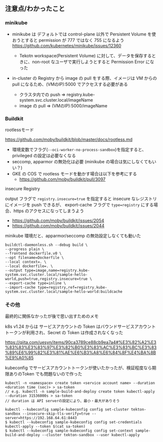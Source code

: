 ## 注意点/わかったこと
### minikube

* minikube は デフォルトでは control-plane 以外で Persistent Volume を使おうとすると permission が 777 ではなく 755 になるよう
https://github.com/kubernetes/minikube/issues/12360
  * Tekotn workspace(Persistent Volume) に対して、データを保存するときに、non-root なユーザで実行しようとすると
Permission Error になった

* in-cluster の Registry から image の pull をする際、イメージは VM からの pull になるため、(VMのIP):5000 でアクセスする必要がある
  * クラスタ内での push => registry.kube-system.svc.cluster.local/imageName
  * image の pull => (VMのIP):5000/imageName


### Buildkit

rootlessモード

https://github.com/moby/buildkit/blob/master/docs/rootless.md

* 環境変数でフラグ(`--oci-worker-no-process-sandbox`)を指定すると、privileged の設定は必要なくなる
* seccomp, apparmor の無効化は必要 (minikube の場合は気にしなくてもいい？)
* GKE の COS で rootless モードを動かす場合は以下を参考にする
  * https://github.com/moby/buildkit/pull/3097

insecure Registry

output フラグで `registry.insecure=true` を指定すると insecure なレジストリにイメージを push できるが、
export-cache フラグで `type=registry` にする場合、https のアクセスになってしまうよう
* https://github.com/moby/buildkit/issues/2054
* https://github.com/moby/buildkit/issues/2044


minikube 環境だと、apparmor/seccomp の無効設定しなくても動いた

```
buildctl-daemonless.sh --debug build \
--progress plain \
--frontend dockerfile.v0 \
--opt filename=Dockerfile \
--local context=. \
--local dockerfile=. \
--output type=image,name=registry.kube-system.svc.cluster.local/sample-hello-world,push=true,registry.insecure=true \
--export-cache type=inline \
--import-cache type=registry,ref=registry.kube-system.svc.cluster.local/sample-hello-world:buildcache
```
###  その他

最終的に関係なかったが後で思い出すためのメモ

k8s v1.24 からは サービスアカウントの Token はバウンドサービスアカウントトークンが利用され、Secret の Token は作成されなくなった

https://qiita.com/uesyn/items/90ca3789ce88cb9ea7a4#%E3%82%A2%E3%83%83%E3%83%97%E3%82%B0%E3%83%AC%E3%83%BC%E3%83%89%E6%99%82%E3%81%AE%E6%B3%A8%E6%84%8F%E4%BA%8B%E9%A0%85

kubeconfig でサービスアカウントトークンが使いたかったが、検証程度なら期限ありのToken でも問題ないので作った
```
kubectl -n <namespace> create token <service account name> --duration <duration time (sec)> > sa-token
// e.g. kubectl -n sample-build-and-deploy create token kubectl-apply --duration 31536000s > sa-token
// duration は API serverの設定により、最小・最大がありそう

kubectl --kubeconfig sample-kubeconfig config set-cluster tekton-sandbox --insecure-skip-tls-verify=true --server=https://192.168.64.61:8443
$ kubectl --kubeconfig sample-kubeconfig config set-credentials kubectl-apply --token $(cat sa-token)
$ kubectl --kubeconfig sample-kubeconfig config set-context sample-build-and-deploy --cluster tekton-sandbox --user kubectl-apply
```



